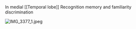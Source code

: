 In medial \[\[Temporal lobe]]
Recognition memory and familiarity discrimination

![IMG\_3377\_1.jpeg](img_3377_1.jpeg)
